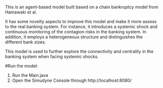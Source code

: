 This is an agent-based model built based on a chain bankruptcy model from Hamawaki et al.

It has some novelty aspects to improve this model and make it more assess to the real banking system. For instance, it introduces a systemic shock and continuous monitoring of the contagion risks in the banking system. In addition, it employs a heterogeneous structure and distinguishes the different bank sizes.

This model is used to further explore the connectivity and centrality in the banking system when facing systemic shocks.

#Run the model:

1. Run the Main.java
2. Open the Simudyne Console through http://localhost:8080/


